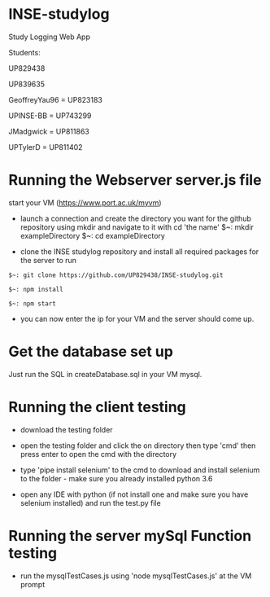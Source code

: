 # INSE-studylog

Study Logging Web App

Students:

UP829438

UP839635

GeoffreyYau96 = UP823183

UPINSE-BB = UP743299

JMadgwick = UP811863

UPTylerD = UP811402

# Running the Webserver server.js file

start your VM (https://www.port.ac.uk/myvm)

* launch a connection and create the directory you want for the github repository using mkdir and navigate to it with cd 'the name'
$~: mkdir exampleDirectory
$~: cd exampleDirectory

* clone the INSE studylog repository and install all required packages for the server to run
```
$~: git clone https://github.com/UP829438/INSE-studylog.git

$~: npm install

$~: npm start
```
* you can now enter the ip for your VM and the server should come up.


# Get the database set up

Just run the SQL in createDatabase.sql in your VM mysql.

# Running the client testing

* download the testing folder

* open the testing folder and click the on directory then type 'cmd' then press enter to open the cmd with the directory

* type 'pipe install selenium' to the cmd to download and install selenium to the folder - make sure you already installed python 3.6

* open any IDE with python (if not install one and make sure you have selenium installed) and run the test.py file

# Running the server mySql Function testing

* run the mysqlTestCases.js using 'node mysqlTestCases.js' at the VM prompt

